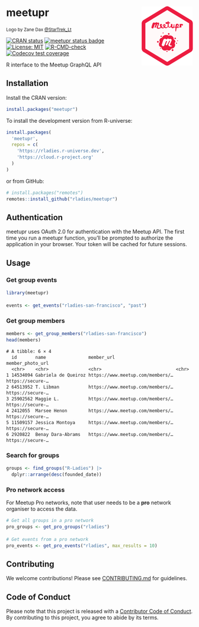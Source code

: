

<!-- README.md is generated from README.Rmd. Please edit the Rmd file -->

# meetupr <img src="man/figures/logo.png" align="right" alt="Meetupr hex logo by Zane Dax @StarTrek_Lt" width="138.5" />

<small>Logo by Zane Dax
[@StarTrek_Lt](https://x.com/startrek_lt)</small>

<!-- badges: start -->

[![CRAN
status](https://www.r-pkg.org/badges/version/meetupr.png)](https://CRAN.R-project.org/package=meetupr)
[![meetupr status
badge](https://rladies.r-universe.dev/meetupr/badges/version.png)](https://rladies.r-universe.dev/meetupr)
[![License:
MIT](https://img.shields.io/badge/License-MIT-yellow.svg)](https://opensource.org/licenses/MIT)
[![R-CMD-check](https://github.com/rladies/meetupr/actions/workflows/R-CMD-check.yaml/badge.svg)](https://github.com/rladies/meetupr/actions/workflows/R-CMD-check.yaml)
[![Codecov test
coverage](https://codecov.io/gh/rladies/meetupr/graph/badge.svg)](https://app.codecov.io/gh/rladies/meetupr)

<!-- badges: end -->

R interface to the Meetup GraphQL API

## Installation

Install the CRAN version:

``` r
install.packages("meetupr")
```

To install the development version from R-universe:

``` r
install.packages(
  'meetupr', 
  repos = c(
    'https://rladies.r-universe.dev', 
    'https://cloud.r-project.org'
  )
)
```

or from GitHub:

``` r
# install.packages("remotes")
remotes::install_github("rladies/meetupr")
```

## Authentication

meetupr uses OAuth 2.0 for authentication with the Meetup API. The first
time you run a meetupr function, you’ll be prompted to authorize the
application in your browser. Your token will be cached for future
sessions.

## Usage

### Get group events

``` r
library(meetupr)

events <- get_events("rladies-san-francisco", "past")
```

### Get group members

``` r
members <- get_group_members("rladies-san-francisco")
head(members)
```

    # A tibble: 6 × 4
      id       name                member_url                       member_photo_url
      <chr>    <chr>               <chr>                            <chr>           
    1 14534094 Gabriela de Queiroz https://www.meetup.com/members/… https://secure-…
    2 64513952 T. Libman           https://www.meetup.com/members/… https://secure-…
    3 25902562 Maggie L.           https://www.meetup.com/members/… https://secure-…
    4 2412055  Marsee Henon        https://www.meetup.com/members/… https://secure-…
    5 11509157 Jessica Montoya     https://www.meetup.com/members/… https://secure-…
    6 2920822  Benay Dara-Abrams   https://www.meetup.com/members/… https://secure-…

### Search for groups

``` r
groups <- find_groups("R-Ladies") |>
  dplyr::arrange(desc(founded_date))
```

### Pro network access

For Meetup Pro networks, note that user needs to be a **pro** network
organiser to access the data.

``` r
# Get all groups in a pro network
pro_groups <- get_pro_groups("rladies")

# Get events from a pro network
pro_events <- get_pro_events("rladies", max_results = 10)
```

## Contributing

We welcome contributions! Please see [CONTRIBUTING.md](CONTRIBUTING.md)
for guidelines.

## Code of Conduct

Please note that this project is released with a [Contributor Code of
Conduct](https://github.com/rladies/.github/blob/master/CODE_OF_CONDUCT.md).
By contributing to this project, you agree to abide by its terms.
